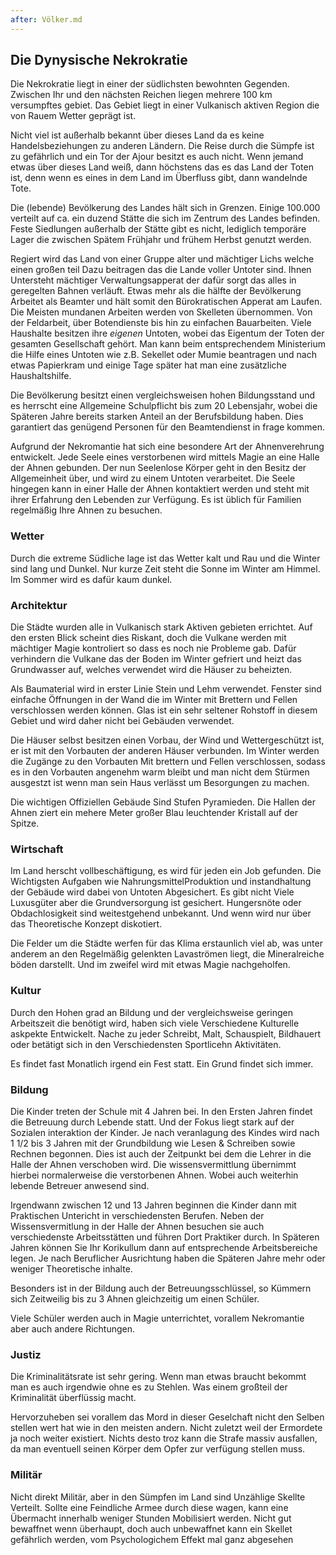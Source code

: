 ```yaml
---
after: Völker.md
---
```


## Die Dynysische Nekrokratie

Die Nekrokratie liegt in einer der südlichsten bewohnten Gegenden. Zwischen Ihr
und den nächsten Reichen liegen mehrere 100 km versumpftes gebiet. Das Gebiet
liegt in einer Vulkanisch aktiven Region die von Rauem Wetter geprägt ist.

Nicht viel ist außerhalb bekannt über dieses Land da es keine Handelsbeziehungen
zu anderen Ländern. Die Reise durch die Sümpfe ist zu gefährlich und ein Tor der
Ajour besitzt es auch nicht. Wenn jemand etwas über dieses Land weiß, dann
höchstens das es das Land der Toten ist, denn wenn es eines in dem Land im
Überfluss gibt, dann wandelnde Tote.

Die (lebende) Bevölkerung des Landes hält sich in Grenzen. Einige 100.000
verteilt auf ca. ein duzend Stätte die sich im Zentrum des Landes befinden.
Feste Siedlungen außerhalb der Stätte gibt es nicht, lediglich temporäre Lager
die zwischen Spätem Frühjahr und frühem Herbst genutzt werden.

Regiert wird das Land von einer Gruppe alter und mächtiger Lichs welche einen
großen teil Dazu beitragen das die Lande voller Untoter sind. Ihnen Untersteht
mächtiger Verwaltungsapperat der dafür sorgt das alles in geregelten Bahnen
verläuft. Etwas mehr als die hälfte der Bevölkerung Arbeitet als Beamter und
hält somit den Bürokratischen Apperat am Laufen. Die Meisten mundanen Arbeiten
werden von Skelleten übernommen. Von der Feldarbeit, über Botendienste bis hin
zu einfachen Bauarbeiten. Viele Haushalte besitzen ihre *eigenen* Untoten, wobei
das Eigentum der Toten der gesamten Gesellschaft gehört. Man kann beim
entsprechendem Ministerium die Hilfe eines Untoten wie z.B. Sekellet oder Mumie
beantragen und nach etwas Papierkram und einige Tage später hat man eine
zusätzliche Haushaltshilfe.

Die Bevölkerung besitzt einen vergleichsweisen hohen Bildungsstand und es
herrscht eine Allgemeine Schulpflicht bis zum 20 Lebensjahr, wobei die Späteren
Jahre bereits starken Anteil an der Berufsbildung haben. Dies garantiert das
genügend Personen für den Beamtendienst in frage kommen.

Aufgrund der Nekromantie hat sich eine besondere Art der Ahnenverehrung
entwickelt. Jede Seele eines verstorbenen wird mittels Magie an eine Halle der
Ahnen gebunden. Der nun Seelenlose Körper geht in den Besitz der Allgemeinheit
über, und wird zu einem Untoten verarbeitet. Die Seele hingegen kann in einer
Halle der Ahnen kontaktiert werden und steht mit ihrer Erfahrung den Lebenden
zur Verfügung. Es ist üblich für Familien regelmäßig Ihre Ahnen zu besuchen.

### Wetter

Durch die extreme Südliche lage ist das Wetter kalt und Rau und die Winter sind
lang und Dunkel. Nur kurze Zeit steht die Sonne im Winter am Himmel. Im Sommer
wird es dafür kaum dunkel.

### Architektur

Die Städte wurden alle in Vulkanisch stark Aktiven gebieten errichtet. Auf den
ersten Blick scheint dies Riskant, doch die Vulkane werden mit mächtiger Magie
kontroliert so dass es noch nie Probleme gab. Dafür verhindern die Vulkane das
der Boden im Winter gefriert und heizt das Grundwasser auf, welches verwendet
wird die Häuser zu beheizten.

Als Baumaterial wird in erster Linie Stein und Lehm verwendet. Fenster sind
einfache Öffnungen in der Wand die im Winter mit Brettern und Fellen
verschlossen werden können. Glas ist ein sehr seltener Rohstoff in diesem Gebiet
und wird daher nicht bei Gebäuden verwendet.

Die Häuser selbst besitzen einen Vorbau, der Wind und Wettergeschützt ist, er
ist mit den Vorbauten der anderen Häuser verbunden. Im Winter werden die Zugänge
zu den Vorbauten Mit brettern und Fellen verschlossen, sodass es in den
Vorbauten angenehm warm bleibt und man nicht dem Stürmen ausgestzt ist wenn man
sein Haus verlässt um Besorgungen zu machen.

Die wichtigen Offiziellen Gebäude Sind Stufen Pyramieden. Die Hallen der Ahnen
ziert ein mehere Meter großer Blau leuchtender Kristall auf der Spitze.

### Wirtschaft

Im Land herscht vollbeschäftigung, es wird für jeden ein Job gefunden. Die
Wichtigsten Aufgaben wie NahrungsmittelProduktion und instandhaltung der Gebäude
wird dabei von Untoten Abgesichert. Es gibt nicht Viele Luxusgüter aber die
Grundversorgung ist gesichert. Hungersnöte oder Obdachlosigkeit sind
weitestgehend unbekannt. Und wenn wird nur über das Theoretische Konzept
diskotiert.

Die Felder um die Städte werfen für das Klima erstaunlich viel ab, was unter
anderem an den Regelmäßig gelenkten Lavaströmen liegt, die Mineralreiche böden
darstellt. Und im zweifel wird mit etwas Magie nachgeholfen.

### Kultur

Durch den Hohen grad an Bildung und der vergleichsweise geringen Arbeitszeit die
benötigt wird, haben sich viele Verschiedene Kulturelle askpekte Entwickelt.
Nache zu jeder Schreibt, Malt, Schauspielt, Bildhauert oder betätigt sich in den
Verschiedensten Sportlicehn Aktivitäten.

Es findet fast Monatlich irgend ein Fest statt. Ein Grund findet sich immer.

### Bildung

Die Kinder treten der Schule mit 4 Jahren bei. In den Ersten Jahren findet die
Betreuung durch Lebende statt. Und der Fokus liegt stark auf der Sozialen
interaktion der Kinder. Je nach veranlagung des Kindes wird nach 1 1/2 bis 3
Jahren mit der Grundbildung wie Lesen & Schreiben sowie Rechnen begonnen. Dies
ist auch der Zeitpunkt bei dem die Lehrer in die Halle der Ahnen verschoben
wird. Die wissensvermittlung übernimmt hierbei normalerweise die verstorbenen
Ahnen. Wobei auch weiterhin lebende Betreuer anwesend sind.

Irgendwann zwischen 12 und 13 Jahren beginnen die Kinder dann mit Praktischen
Untericht in verschiedensten Berufen. Neben der Wissensvermitlung in der Halle
der Ahnen besuchen sie auch verschiedenste Arbeitsstätten und führen Dort
Praktiker durch. In Späteren Jahren können Sie Ihr Korikullum dann auf
entsprechende Arbeitsbereiche legen. Je nach Beruflicher Ausrichtung haben die
Späteren Jahre mehr oder weniger Theoretische inhalte.

Besonders ist in der Bildung auch der Betreuungsschlüssel, so Kümmern sich
Zeitweilig bis zu 3 Ahnen gleichzeitig um einen Schüler.

Viele Schüler werden auch in Magie unterrichtet, vorallem Nekromantie aber auch
andere Richtungen.

### Justiz

Die Kriminalitätsrate ist sehr gering. Wenn man etwas braucht bekommt man es
auch irgendwie ohne es zu Stehlen. Was einem großteil der Kriminalität überflüssig macht.

Hervorzuheben sei vorallem das Mord in dieser Geselchaft nicht den Selben
stellen wert hat wie in den meisten andern. Nicht zuletzt weil der Ermordete ja
noch weiter existiert. Nichts desto troz kann die Strafe massiv ausfallen, da
man eventuell seinen Körper dem Opfer zur verfügung stellen muss.

### Militär

Nicht direkt Militär, aber in den Sümpfen im Land sind Unzählige Skellte
Verteilt. Sollte eine Feindliche Armee durch diese wagen, kann eine Übermacht
innerhalb weniger Stunden Mobilisiert werden. Nicht gut bewaffnet wenn
überhaupt, doch auch unbewaffnet kann ein Skellet gefährlich werden, vom
Psychologichem Effekt mal ganz abgesehen